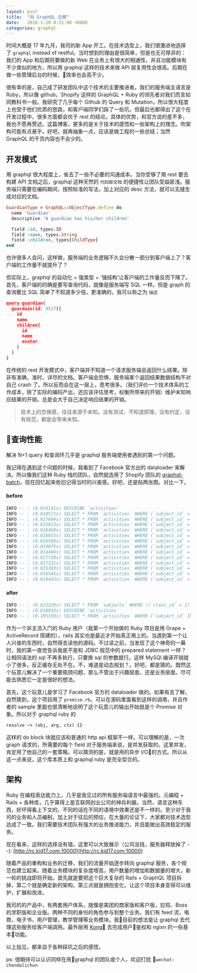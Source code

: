 ```yaml
---
layout: post
title:  "向 GraphQL 迁移"
date:   2018-1-20 0:21:00 +0800
categories: graphql
---
```

时间大概是 17 年九月，我司的新 App 开工。在技术选型上，我们很激进地选择了 `graphql` instead of restful。当时想到的理由是很简单，但是也无可厚非的：我们的 App 和后期将要做的新 Web 在业务上有很大的相通性，并且功能模块有不少类似的地方，所以用 graphql 这样的技术来做 API 层复用性会很高。后期在做一些管理后台的时候，效率也会高不少。

很有幸的是，自己成了研发团队中这个技术的主要推进者。我们的服务端主语言是 Ruby，所以像 github，Shopify 这样的 GraphQL + Ruby 的领先者对我们而言如同教科书一般。我研究了几乎每个 Github 的 Query 和 Mutation，所以很大程度上也受于他们优质的思路，和客户端同学们踩了一些坑，但最后也都得出了这个在开发过程中，很多方面都会优于 rest 的结论。具体的优势，和官方说的差不多，我也不愿再赘述。这篇博客，更多的是关于技术的感悟和一些架构上的理念。吹架构可能有点悬乎。好吧，就再抽象一点，应该是做工程的一些总结；当然 GraphQL 的干货内容也不会少的。

## 开发模式
用 graphql 很大程度上，省去了一些不必要的沟通成本。当你受够了用 rest 要去构建 API 文档之后，graphql 这种天然的 ` 代码即文档 ` 的便捷性让团队受益匪浅。服务端只需要在编码期间，按照标准的写法，加上对应的 desc 方法，就可以无缝生成对应的文档。
```ruby
GuardianType = GraphQL::ObjectType.define do
  name 'Guardian'
  description 'A guardian has his/her children'

  field :id, types.ID
  field :name, types.String
  field :children, types[ChildType]
end
```
也许很多人会问，这样做，服务端的业务逻辑不久会分散一部分到客户端上了？客户端的工作量不就提升了？

但实际上，graphql 的自动化 + 强类型 + '强结构'让客户端的工作量反而下降了。首先，客户端的的确是要写查询代码，就像是服务端写 SQL 一样。但是 graph 的查询要比 SQL 简单了不知道多少倍，更准确的，我可以称之为 ` 描述 `

```json
query guardian{
  guardain(id: 9527){
    id
    name
    children{
      id
      name
      avatar
    }
  }
}
```
在传统的 rest 开发模式中，客户端并不知道一个请求服务端会返回什么结果。除非有准确，准时，详尽的文档。客户端会恐惧，服务端某个返回结果数据结构不对自己 crash 了。所以反而会在这一层上，思考很多。（我们评价一个技术体系的工作成本，除了实际的编码产出，还应该评估思考，权衡所带来的开销）维护未知响应结果的开销，总是会大于自己决定响应结果的开销。

> 技术上的恐惧感，往往来源于未知。没有测试，不知道原理，没有约定，没有规范，都是会带来未知。

## 查询性能
解决 N+1 query 和查询环几乎是 graphql 服务端使用者遇到的第一个问题。

我记得在遇到这个问题的时候，我看到了 Facebook 官方出的 dataloader 来解决。所以像我们这种 Ruby 栈的团队，自然就选用了 Shopify 团队的 [graphql-batch](https://github.com/razertory/graphql-batch)，现在回忆起来依旧记得当时的兴奋感。好吧，还是贴两张图，对比一下。

#### before
```sql
INFO -- : (0.019141s) DESCRIBE `activities`
INFO -- : (0.018571s) SELECT * FROM `activities` WHERE (`subject_id` = 26)
INFO -- : (0.017604s) SELECT * FROM `activities` WHERE (`subject_id` = 32)
INFO -- : (0.015813s) SELECT * FROM `activities` WHERE (`subject_id` = 25)
INFO -- : (0.016458s) SELECT * FROM `activities` WHERE (`subject_id` = 28)
INFO -- : (0.016015s) SELECT * FROM `activities` WHERE (`subject_id` = 29)
INFO -- : (0.016588s) SELECT * FROM `activities` WHERE (`subject_id` = 27)
INFO -- : (0.019075s) SELECT * FROM `activities` WHERE (`subject_id` = 33)
INFO -- : (0.014484s) SELECT * FROM `activities` WHERE (`subject_id` = 31)
INFO -- : (0.017730s) SELECT * FROM `activities` WHERE (`subject_id` = 35)
INFO -- : (0.017332s) SELECT * FROM `activities` WHERE (`subject_id` = 34)
INFO -- : (0.015393s) SELECT * FROM `activities` WHERE (`subject_id` = 36)
INFO -- : (0.016545s) SELECT * FROM `activities` WHERE (`subject_id` = 39)
INFO -- : (0.014443s) SELECT * FROM `activities` WHERE (`subject_id` = 40)
```
#### after
```sql
INFO -- : (0.022229s) SELECT * FROM `subjects` WHERE ((`clazz_id` = 1) AND (`grade_id` = 1)) ORDER BY `ordering`
INFO -- : (0.018933s) DESCRIBE `activities`
INFO -- : (0.105159s) SELECT * FROM `activities` WHERE (`subject_id` IN (26, 32, 25, 28, 29, 27, 33, 31, 35, 34, 36, 39, 40))
```

作为一个非主流入门的 Ruby 用户（我第一个开始做的 Ruby 项目是用 Grape + ActiveRecord 搭建的），rails 其实也是最近才开始真正用上的。当遇到第一个让人兴奋的东西时，自然得去读他的源码。不过读之前，当发现了这个神奇的一幕时，我的第一直觉告诉我是不是和 JDBC 规范中的 prepared statement 一样？让相同语法的 sql 不再多执行，只要换 sql 的参数就行。这样 MySQl 编译开销就小了很多。反正缓存无处不在。不，难道是动态规划？。好吧，都是猜的。既然这个玩意儿解决了一个重要瓶颈问题，那么不管出于兴趣层面，还是业务层面，尽可能去熟悉它一定是很好的想法。

首先，这个玩意儿是学习了 Facebook 官方的 dataloader 做的。如果有去了解，自然猜到，这个项目用了 `promise.rb`。可以在源码里面看到这样的调用，并且作者的 sample 里面也很清晰地说明了这个玩意儿的输出开始就是个 Promise 对象。所以对于 graphql ruby 的
```ruby
resolve -> (obj, arg, ctx) {}
```
这样的 do block 块就应该和普通的 http api 框架不一样。可以理解的是，一次 graph 请求的，所需要的每个 field 对于服务端来说，是并发获取的。这里并发，肯定用了他自己的一套策略。可以猜测的是，就是用的异步 I/O的方式。所以从这一点来说，这个库本质上和 graphql ruby 是完全契合的。

## 架构
Ruby 在编程表达能力上，几乎是我见过的所有服务端语言中最强的。元编程 + Rails + 各种库，几乎算得上是互联网创业公司的神兵利器。当然，语言这种东西，好坏得看上下文的，不同的话在不同的语境中效果还是不一样的。至少对于我司的业务和人员编制，加上对于往后的预估，在大量的论证下，大家都对技术选型达成了一致。我们需要技术团队有强大的业务推进能力，并且能做出高效稳定的服务。

现在看来，这样的选择没有错。这里可以大致展示（公司没钱，服务器释放掉了 --): [http://rc.kid17.com:10000](http://rc.kid17.com:10000)

随着产品的重构和业务的迁移，我们的流量开始逐步转向 graphql 服务，各个规范也建立起来。随着业务模块的复杂度增高，用户数量的增加和数据量的增大，新一轮的挑战即将开始。首先就是要把这个巨大复杂的 Rails + GraphQL 项目拆掉，第二个就是确定新的架构，第三点就是拥抱变化，让这个项目本身变得可以维护，扩展和改进。

我司的的产品中，有两套用户体系，就像是美团的商家版和客户版，拉钩、Boss 的求职版和企业版。两种不同的身份的角色参与到整个业务。我们有 feed 流，电商，电子书，用户管理，教学管理等业务模块。我目前的想法是让 graphql 去代理这些服务给客户端调用。最外层用 [Kong](https://github.com/Kong/kong) 去完成用户鉴权和 ngixn 的一些基本功能。


以上拙见，都来自于各种踩坑之后的感悟。

ps: 很期待可以认识同样在用graphql 的团队或个人，欢迎打扰 `wechat: chendalichun`
